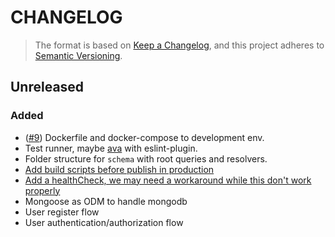 # CHANGELOG
> The format is based on [Keep a Changelog](https://keepachangelog.com/en/1.0.0/),
> and this project adheres to [Semantic Versioning](https://semver.org/spec/v2.0.0.html).

## Unreleased
### Added
- ([#9](https://github.com/arrecadar/api/pull/9)) Dockerfile and docker-compose to development env.
- Test runner, maybe [ava](https://github.com/avajs) with eslint-plugin.
- Folder structure for `schema` with root queries and resolvers.
- [Add build scripts before publish in production](https://github.com/babel/example-node-server)
- [Add a healthCheck, we may need a workaround while this don't work properly](https://www.apollographql.com/docs/apollo-server/whats-new.html#Health-checks)
- Mongoose as ODM to handle mongodb
- User register flow
- User authentication/authorization flow
